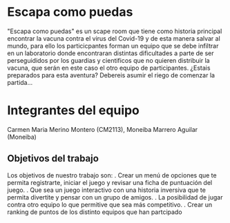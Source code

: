 
# Escapa como puedas

"Escapa como puedas" es un scape room que tiene como historia principal encontrar la vacuna contra el virus del Covid-19 y de esta manera salvar al mundo, 
para ello los particicpantes forman un equipo que se debe infiltrar en un laboratorio donde encontraran distintas dificultades a parte de ser perseguididos
por los guardias y cientificos que no quieren distribuir la vacuna, que serán en este caso el otro equipo de participantes.
¿Estais preparados para esta aventura?
Debereis asumir el riego de comenzar la partida...


# Integrantes del equipo

Carmen Maria Merino Montero (CM2113), Moneiba Marrero Aguilar (Moneiba)

## Objetivos del trabajo

Los objetivos de nuestro trabajo son:
 . Crear un menú de opciones que te permita registrarte, iniciar el juego y revisar una ficha de puntuación del juego.
 . Que sea un juego interactivo con una historia inversiva que te permita divertite y pensar con un grupo de amigos. 
 . La posibilidad de jugar contra otro equipo lo que permitive que sea más competitivo.
 . Crear un ranking de puntos de los distinto equipos que han partcipado
